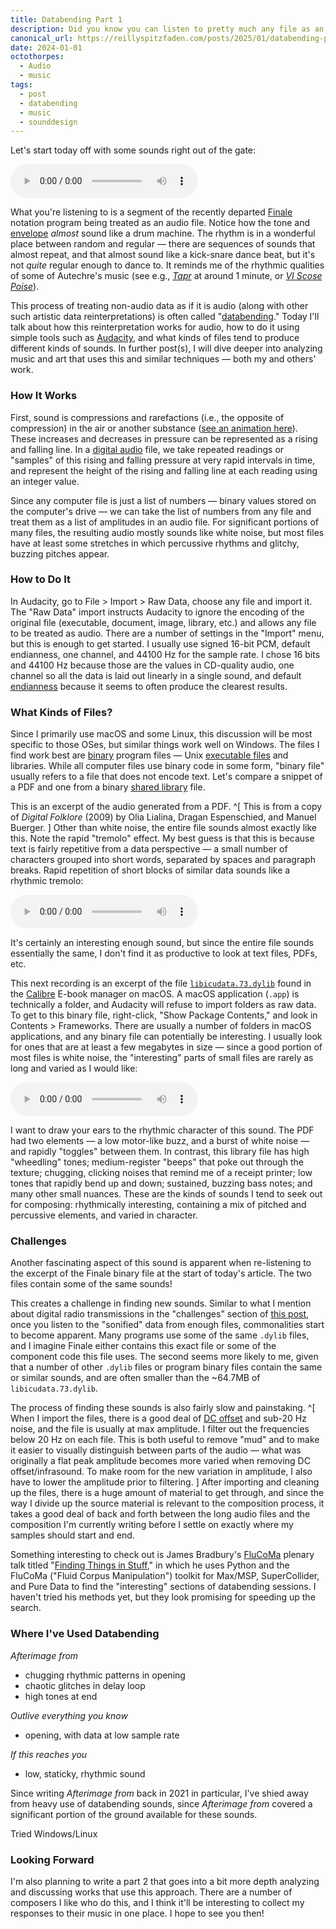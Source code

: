 ```yaml
---
title: Databending Part 1
description: Did you know you can listen to pretty much any file as an audio file? In this post I'll explain how it works, and in the next, I'll go into more depth about composing with these sounds.
canonical_url: https://reillyspitzfaden.com/posts/2025/01/databending-part-1
date: 2024-01-01
octothorpes:
  - Audio
  - music
tags:
  - post
  - databending
  - music
  - sounddesign
---
```

Let's start today off with some sounds right out of the gate:

<audio controls>
  <source src="/media/blog/2025/01/Finale.7_23.mp3" type="audio/mp3">
</audio>

What you're listening to is a segment of the recently departed [Finale](https://en.wikipedia.org/wiki/Finale_(scorewriter)) notation program being treated as an audio file. Notice how the tone and [envelope](https://en.wikipedia.org/wiki/Envelope_(music)) *almost* sound like a drum machine. The rhythm is in a wonderful place between random and regular — there are sequences of sounds that almost repeat, and that almost sound like a kick-snare dance beat, but it's not *quite* regular enough to dance to. It reminds me of the rhythmic qualities of some of Autechre's music (see e.g., <cite>[Tapr](https://autechre.bandcamp.com/track/tapr)</cite> at around 1 minute, or <cite>[VI Scose Poise](https://autechre.bandcamp.com/track/vi-scose-poise)</cite>).

This process of treating non-audio data as if it is audio (along with other such artistic data reinterpretations) is often called "[databending](https://en.wikipedia.org/wiki/Databending)." Today I'll talk about how this reinterpretation works for audio, how to do it using simple tools such as [Audacity](https://www.audacityteam.org/), and what kinds of files tend to produce different kinds of sounds. In further post(s), I will dive deeper into analyzing music and art that uses this and similar techniques — both my and others' work.

### How It Works

First, sound is compressions and rarefactions (i.e., the opposite of compression) in the air or another substance ([see an animation here](https://www.youtube.com/watch?v=z_gxBUP1aec&t=49s)). These increases and decreases in pressure can be represented as a rising and falling line. In a [digital audio](https://en.wikipedia.org/wiki/Digital_audio) file, we take repeated readings or "samples" of this rising and falling pressure at very rapid intervals in time, and represent the height of the rising and falling line at each reading using an integer value.

Since any computer file is just a list of numbers — binary values stored on the computer's drive — we can take the list of numbers from any file and treat them as a list of amplitudes in an audio file. For significant portions of many files, the resulting audio mostly sounds like white noise, but most files have at least some stretches in which percussive rhythms and glitchy, buzzing pitches appear.

### How to Do It

In Audacity, go to File > Import > Raw Data, choose any file and import it. The "Raw Data" import instructs Audacity to ignore the encoding of the original file (executable, document, image, library, etc.) and allows any file to be treated as audio. There are a number of settings in the "Import" menu, but this is enough to get started. I usually use signed 16-bit PCM, default endianness, one channel, and 44100 Hz for the sample rate. I chose 16 bits and 44100 Hz because those are the values in CD-quality audio, one channel so all the data is laid out linearly in a single sound, and default [endianness](https://en.wikipedia.org/wiki/Endianness) because it seems to often produce the clearest results.

### What Kinds of Files?

Since I primarily use macOS and some Linux, this discussion will be most specific to those OSes, but similar things work well on Windows. The files I find work best are [binary](https://en.wikipedia.org/wiki/Binary_file) program files — Unix [executable files](https://en.wikipedia.org/wiki/Executable) and libraries. While all computer files use binary code in some form, "binary file" usually refers to a file that does not encode text. Let's compare a snippet of a PDF and one from a binary [shared library](https://en.wikipedia.org/wiki/Library_(computing)) file.

This is an excerpt of the audio generated from a PDF. ^[ This is from a copy of <cite>Digital Folklore</cite> (2009) by Olia Lialina, Dragan Espenschied, and Manuel Buerger. ] Other than white noise, the entire file sounds almost exactly like this. Note the rapid "tremolo" effect. My best guess is that this is because text is fairly repetitive from a data perspective — a small number of characters grouped into short words, separated by spaces and paragraph breaks. Rapid repetition of short blocks of similar data sounds like a rhythmic tremolo:

<audio controls>
  <source src="/media/blog/2025/01/Olia-Lialina-Dragan-Espenschied-Digital-Folklore-01.mp3" type="audio/mp3">
</audio>

It's certainly an interesting enough sound, but since the entire file sounds essentially the same, I don't find it as productive to look at text files, PDFs, etc.

This next recording is an excerpt of the file [`libicudata.73.dylib`](https://docs.oracle.com/cd/E36784_01/html/E36873/libicudata-3lib.html) found in the [Calibre](https://calibre-ebook.com/) E-book manager on macOS. A macOS application (`.app`) is technically a folder, and Audacity will refuse to import folders as raw data. To get to this binary file, right-click, "Show Package Contents," and look in Contents > Frameworks. There are usually a number of folders in macOS applications, and any binary file can potentially be interesting. I usually look for ones that are at least a few megabytes in size — since a good portion of most files is white noise, the "interesting" parts of small files are rarely as long and varied as I would like:

<audio controls>
  <source src="/media/blog/2025/01/libicudata.73.dylib-01.mp3" type="audio/mp3">
</audio>

I want to draw your ears to the rhythmic character of this sound. The PDF had two elements — a low motor-like buzz, and a burst of white noise — and rapidly "toggles" between them. In contrast, this library file has high "wheedling" tones; medium-register "beeps" that poke out through the texture; chugging, clicking noises that remind me of a receipt printer; low tones that rapidly bend up and down; sustained, buzzing bass notes; and many other small nuances. These are the kinds of sounds I tend to seek out for composing: rhythmically interesting, containing a mix of pitched and percussive elements, and varied in character.

### Challenges

Another fascinating aspect of this sound is apparent when re-listening to the excerpt of the Finale binary file at the start of today's article. The two files contain some of the same sounds!

This creates a challenge in finding new sounds. Similar to what I mention about digital radio transmissions in the "challenges" section of [this post](https://reillyspitzfaden.com/posts/2024/12/radio-listening-musically/), once you listen to the "sonified" data from enough files, commonalities start to become apparent. Many programs use some of the same `.dylib` files, and I imagine Finale either contains this exact file or some of the component code this file uses. The second seems more likely to me, given that a number of other `.dylib` files or program binary files contain the same or similar sounds, and are often smaller than the ~64.7MB of `libicudata.73.dylib`.

The process of finding these sounds is also fairly slow and painstaking. ^[ When I import the files, there is a good deal of [DC offset](https://en.wikipedia.org/wiki/DC_bias) and sub-20 Hz noise, and the file is usually at max amplitude. I filter out the frequencies below 20 Hz on each file. This is both useful to remove "mud" and to make it easier to visually distinguish between parts of the audio — what was originally a flat peak amplitude becomes more varied when removing DC offset/infrasound. To make room for the new variation in amplitude, I also have to lower the amplitude prior to filtering. ] After importing and cleaning up the files, there is a huge amount of material to get through, and since the way I divide up the source material is relevant to the composition process, it takes a good deal of back and forth between the long audio files and the composition I'm currently writing before I settle on exactly where my samples should start and end.

Something interesting to check out is James Bradbury's [FluCoMa](https://www.flucoma.org/) plenary talk titled "[Finding Things in Stuff](https://www.youtube.com/watch?v=IpD_XzW1Az4)," in which he uses Python and the FluCoMa ("Fluid Corpus Manipulation") toolkit for Max/MSP, SuperCollider, and Pure Data to find the "interesting" sections of databending sessions. I haven't tried his methods yet, but they look promising for speeding up the search.

### Where I've Used Databending
<cite>Afterimage from</cite>
- chugging rhythmic patterns in opening
- chaotic glitches in delay loop
- high tones at end

<cite>Outlive everything you know</cite>
- opening, with data at low sample rate

<cite>If this reaches you</cite>
- low, staticky, rhythmic sound

Since writing <cite>Afterimage from</cite> back in 2021 in particular, I've shied away from heavy use of databending sounds, since <cite>Afterimage from</cite> covered a significant portion of the ground available for these sounds.

Tried Windows/Linux

### Looking Forward
I'm also planning to write a part 2 that goes into a bit more depth analyzing and discussing works that use this approach. There are a number of composers I like who do this, and I think it'll be interesting to collect my responses to their music in one place. I hope to see you then!